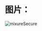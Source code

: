 # 图片：

<img :src="$withBase('/images/CSS/CSSsyntax.assets/bg2015071004-1615470682675.png')" alt="mixureSecure">